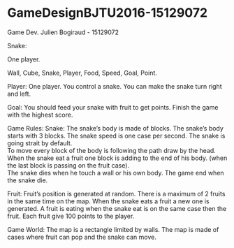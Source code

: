 # GameDesignBJTU2016-15129072

Game Dev.  Julien Bogiraud - 15129072 


Snake:

One player. 

Wall, Cube, Snake, Player, Food, Speed, Goal, Point. 

Player: 
One player.
You control a snake. 
You can make the snake turn right and left. 

Goal:
You should feed your snake with fruit to get points.
Finish the game with the highest score.

Game Rules:
Snake: 
The snake’s body is made of blocks.
The snake’s body starts with 3 blocks.
The snake speed is one case per second. The snake is going strait by default.   	
To move every block of the body is following the path draw by the head. 
When the snake eat a fruit one block is adding to the end of his body. (when the last block is passing on the fruit case).  
The snake dies when he touch a wall or his own body.
The game end when the snake die. 

Fruit:
Fruit’s position is generated at random.
There is a maximum of 2 fruits in the same time on the map.
When the snake eats a fruit a new one is generated. 
A fruit is eating when the snake eat is on the same case then the fruit.
Each fruit give 100 points to the player.

Game World:
The map is a rectangle limited by walls. 
The map is made of cases where fruit can pop and the snake can move. 





